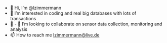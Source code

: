 - 👋 Hi, I’m @lzimmermann
- 👀 I’m interested in coding and real big databases with lots of transactions
- 🌱 - 💞️ I’m looking to collaborate on sensor data collection, monitoring and analysis
- 📫 How to reach me lzimmermann@live.de

<!---
lzimmermann/lzimmermann is a ✨ special ✨ repository because its `README.md` (this file) appears on your GitHub profile.
You can click the Preview link to take a look at your changes.
--->
